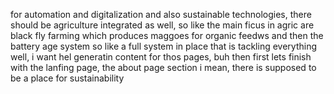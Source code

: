 for automation and digitalization and also sustainable technologies, there should be agriculture integrated as well, so like the main ficus in agric are black fly farming which produces maggoes for organic feedws and then the battery age system so like a full system in place that is tackling everything well, i want hel generatin content for thos pages, buh then first lets finish with the lanfing page, the about page section i mean, there is supposed to be a place for sustainability 